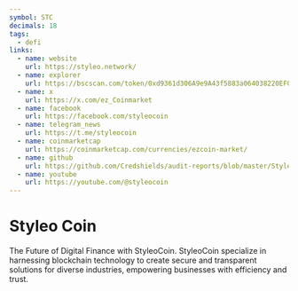 ```yaml
---
symbol: STC
decimals: 18
tags:
  - defi
links:
  - name: website
    url: https://styleo.network/
  - name: explorer
    url: https://bscscan.com/token/0xd9361d306A9e9A43f5883a064038220EF0D46fB0
  - name: x
    url: https://x.com/ez_Coinmarket
  - name: facebook
    url: https://facebook.com/styleocoin
  - name: telegram_news
    url: https://t.me/styleocoin
  - name: coinmarketcap
    url: https://coinmarketcap.com/currencies/ezcoin-market/
  - name: github
    url: https://github.com/Credshields/audit-reports/blob/master/Styleo%20Coin%20Final%20Audit%20Report.pdf
  - name: youtube
    url: https://youtube.com/@styleocoin
---
```


# Styleo Coin

The Future of Digital Finance with StyleoCoin. StyleoCoin specialize in harnessing blockchain technology to create secure and transparent solutions for diverse industries, empowering businesses with efficiency and trust.
